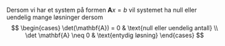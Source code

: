 Dersom vi har et system på formen $\mathbf{A}x=b$ vil systemet ha null eller uendelig mange løsninger dersom
$$
\begin{cases}
\det(\mathbf{A}) = 0 & \text{null eller uendelig antall} \\
\det \mathbf{A} \neq 0 & \text{entydig løsning}
\end{cases}
$$
